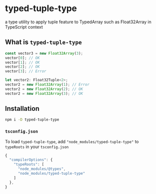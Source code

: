 # typed-tuple-type
a type utility to apply tuple feature to TypedArray such as Float32Array in TypeScript context

## What is `typed-tuple-type`
```ts
const vector3 = new Float32Array(3);
vector[0]; // OK
vector[1]; // OK
vector[2]; // OK
vector[3]; // Error

let vector2: Float32Tuple<2>;
vector2 = new Float32Array(1); // Error
vector2 = new Float32Array(2); // OK
vector2 = new Float32Array(3); // OK
```

## Installation

```sh
npm i -D typed-tuple-type
```

### `tsconfig.json`
To load `typed-tuple-type`, add `"node_modules/typed-tuple-type"` to `typeRoots` in your `tsconfig.json`
```js
{
  "compilerOptions": {
    "typeRoots": [
      "node_modules/@types",
      "node_modules/typed-tuple-type"
    ]
  },
}
```
